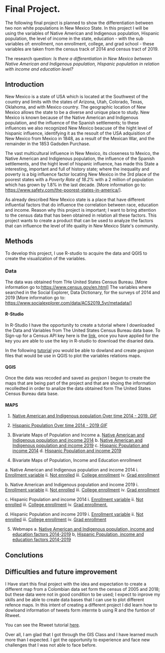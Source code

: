 # Final Project.

The following final project is planned to show the differentiation between two non white populations in New Mexico State. In this project I will be using the variables of Native American and Indigenous population, Hispanic population, the level of income in the state, education - with the sub variables of: enrollment, non enrollment, college, and grad school - these variables are taken from the census track of 2014 and census tract of 2019.

The research question: _Is there a differentiation in New Mexico between Native American and Indigenous population, Hispanic population in relation with income and education level?_ 


 ## Introduction 
 
 
 New Mexico is a state of USA which is located at the Southwest of the country and limits with the states of Arizona, Utah, Colorado, Texas, Oklahoma, and with Mexico country. The geographic location of New Mexico allows the state to be a diverse and unique place to study. New Mexico is known because of the Native American and Indigenous population, and the influence of the Spanish settlements; to these influences we also recognized New Mexico beacuse of the hight level of hispanic influence, identifying it as the resoult of the USA adquisition of New Mexico from Mexico in 1848, as a result of the Mexican War, and the remainder in the 1853 Gadsden Purchase.
 
 
 The vast multicultural influence in New Mexico, its closeness to Mexico, the Native American and Indigienous population, the influence of the Spanish settlements, and the hight level of hispanic influence, has made this State a interesting, important and full of history state; where the inequality and poverty is a big influence factor locating New Mexico in the 3rd place of the poorest states with a _Poverty Rate of 18.2%_  with a 2 million of population which has grown by 1.8%  in the last decade. [More information go to: https://www.safety.com/the-poorest-states-in-america/]. 
 
 As already described New Mexico state is a place that have different influential factors that do influence the correlation between race, education and income. Reason why this project is important; I want to bring attention to the census data that has been obtained in relation all these factors. This project wants to create a product that can be used to analyze the factors that can influence the level of life quality in New Mexico State's community. 
 
 
 ## Methods 
 
 
 
 To develop this project, I use R-studio to acquire the data and QGIS to create the visualization of the variables. 


### Data 


The data was obtained from THe United States Census Bureau. [More information go to:https://www.census.gov/en.html] 
The variables where searched in the Social Explorer, Data Dictionary, for the surveys of 2014 and 2019 [More information go to: https://www.socialexplorer.com/data/ACS2019_5yr/metadata/] 

 #### R-Studio 
 
 
In R-Studio I have the opportunity to create a tutorial where I downloaded the Data and Variables from The United States Census Bureau data base. To Sign-up for a Census API key here is the [link](https://api.census.gov/data/key_signup.html), once you have applied for the key you are able to use the key in R-studio to download the disaried data. 

 In the following [tutorial](/final_project/Laura_Torres_NM_final_project.html) you would be able to dowland and create _geojson_ files that would be use in QGIS to plot the variables relations maps.  

 
#### QGIS 

Once the data was recoded and saved as _geojson_ I begun to create the maps that are being part of the project and that are shoing the information recolledted in order to analize the data obtained form The United States Census Bureau data base. 

#### MAPS

1. [Native American and Indigenous population Over time 2014 - 2019. _GIF_](/final_project/INPOP_New_Mexico2014-19.gif)

2. [Hispanic Population Over time 2014 - 2019  _GIF_](/final_project/POP_New_Mexico2014-19.gif)

3. Bivariate Maps of Population and Income
a. [Native American and Indigenous population and income 2014]()
b. [Native American and Indigenous population and income 2019]()
c. [Hispanic Population and income 2014]()
d. [Hispanic Population and income 2019]()

4. Bivariate Maps of Population, Income and Education enrollment

a. Native American and Indigenous population and income 2014
i. [Enrollment variable]()
ii. [Not enrolled]()
iii. [College enrollment]()
iv. [Grad enrollment]()

b. Native American and Indigenous population and income 2019
i. [Enrollment variable]()
ii. [Not enrolled]()
iii. [College enrollment]()
iv. [Grad enrollment]()

c. Hispanic Population and income 2014
i. [Enrollment variable]()
ii. [Not enrolled]()
iii. [College enrollment]()
iv. [Grad enrollment.]()

d. Hispanic Population and income 2019
i. [Enrollment variable]()
ii. [Not enrolled]()
iii. [College enrollment]()
iv. [Grad enrollment]()

5. Webmaps
a. [Native American and Indigenous population, income  and education factors 2014-2019]()
b, [Hispanic Population, income and education factors 2014-2019]()


 ## Conclutions 
 
 
 ## Difficulties and future improvement 
 
 I Have start this final project with the idea and expectation to create a different map from a Colombian data set form the census of 2005 and 2018; but these data were not in good condition to be used; I expect to inprove my skills and be able to create data bases that I can use to plot different refence maps. In this intent of creating a different project I did learn how to dowloand information of tweets form internte b using R and the funtion of Rtweet. 
 
 You can see the Rtweet tutorial [here](/final_project/tweeter.html).
 
Over all, I am glad that I got through the GIS Class and I have learned much more than I expected. I got the opportunity to experience and face new challenges that I was not able to face before.  
